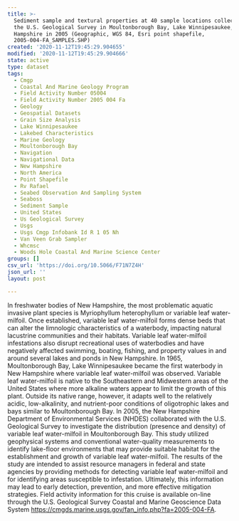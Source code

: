 ```yaml
---
title: >-
  Sediment sample and textural properties at 40 sample locations collected by
  the U.S. Geological Survey in Moultonborough Bay, Lake Winnipesaukee, New
  Hampshire in 2005 (Geographic, WGS 84, Esri point shapefile,
  2005-004-FA_SAMPLES.SHP)
created: '2020-11-12T19:45:29.904655'
modified: '2020-11-12T19:45:29.904666'
state: active
type: dataset
tags:
  - Cmgp
  - Coastal And Marine Geology Program
  - Field Activity Number 05004
  - Field Activity Number 2005 004 Fa
  - Geology
  - Geospatial Datasets
  - Grain Size Analysis
  - Lake Winnipesaukee
  - Lakebed Characteristics
  - Marine Geology
  - Moultonborough Bay
  - Navigation
  - Navigational Data
  - New Hampshire
  - North America
  - Point Shapefile
  - Rv Rafael
  - Seabed Observation And Sampling System
  - Seaboss
  - Sediment Sample
  - United States
  - Us Geological Survey
  - Usgs
  - Usgs Cmgp Infobank Id R 1 05 Nh
  - Van Veen Grab Sampler
  - Whcmsc
  - Woods Hole Coastal And Marine Science Center
groups: []
csv_url: 'https://doi.org/10.5066/F71N7Z4H'
json_url: ''
layout: post

---
```

In freshwater bodies of New Hampshire, the most problematic aquatic invasive plant species is Myriophyllum heterophyllum or variable leaf water-milfoil. Once established, variable leaf water-milfoil forms dense beds that can alter the limnologic characteristics of a waterbody, impacting natural lacustrine communities and their habitats. Variable leaf water-milfoil infestations also disrupt recreational uses of waterbodies and have negatively affected swimming, boating, fishing, and property values in and around several lakes and ponds in New Hampshire. In 1965, Moultonborough Bay, Lake Winnipesaukee became the first waterbody in New Hampshire where variable leaf water-milfoil was observed. Variable leaf water-milfoil is native to the Southeastern and Midwestern areas of the United States where more alkaline waters appear to limit the growth of this plant. Outside its native range, however, it adapts well to the relatively acidic, low-alkalinity, and nutrient-poor conditions of oligotrophic lakes and bays similar to Moultonborough Bay. In 2005, the New Hampshire Department of Environmental Services (NHDES) collaborated with the U.S. Geological Survey to investigate the distribution (presence and density) of variable leaf water-milfoil in Moultonborough Bay. This study utilized geophysical systems and conventional water-quality measurements to identify lake-floor environments that may provide suitable habitat for the establishment and growth of variable leaf water-milfoil. The results of the study are intended to assist resource managers in federal and state agencies by providing methods for detecting variable leaf water-milfoil and for identifying areas susceptible to infestation. Ultimately, this information may lead to early detection, prevention, and more effective mitigation strategies. Field activity information for this cruise is available on-line through the U.S. Geological Survey Coastal and Marine Geoscience Data System https://cmgds.marine.usgs.gov/fan_info.php?fa=2005-004-FA.
